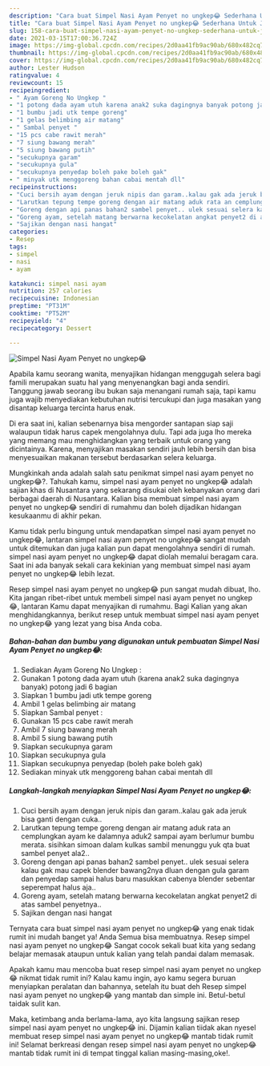```yaml
---
description: "Cara buat Simpel Nasi Ayam Penyet no ungkep😂 Sederhana Untuk Jualan"
title: "Cara buat Simpel Nasi Ayam Penyet no ungkep😂 Sederhana Untuk Jualan"
slug: 158-cara-buat-simpel-nasi-ayam-penyet-no-ungkep-sederhana-untuk-jualan
date: 2021-03-15T17:00:36.724Z
image: https://img-global.cpcdn.com/recipes/2d0aa41fb9ac90ab/680x482cq70/simpel-nasi-ayam-penyet-no-ungkep😂-foto-resep-utama.jpg
thumbnail: https://img-global.cpcdn.com/recipes/2d0aa41fb9ac90ab/680x482cq70/simpel-nasi-ayam-penyet-no-ungkep😂-foto-resep-utama.jpg
cover: https://img-global.cpcdn.com/recipes/2d0aa41fb9ac90ab/680x482cq70/simpel-nasi-ayam-penyet-no-ungkep😂-foto-resep-utama.jpg
author: Lester Hudson
ratingvalue: 4
reviewcount: 15
recipeingredient:
- " Ayam Goreng No Ungkep "
- "1 potong dada ayam utuh karena anak2 suka dagingnya banyak potong jadi 6 bagian"
- "1 bumbu jadi utk tempe goreng"
- "1 gelas belimbing air matang"
- " Sambal penyet "
- "15 pcs cabe rawit merah"
- "7 siung bawang merah"
- "5 siung bawang putih"
- "secukupnya garam"
- "secukupnya gula"
- "secukupnya penyedap boleh pake boleh gak"
- " minyak utk menggoreng bahan cabai mentah dll"
recipeinstructions:
- "Cuci bersih ayam dengan jeruk nipis dan garam..kalau gak ada jeruk bisa ganti dengan cuka.."
- "Larutkan tepung tempe goreng dengan air matang aduk rata an cemplungkan ayam ke dalamnya aduk2 sampai ayam berlumur bumbu merata. sisihkan simoan dalam kulkas sambil menunggu yuk qta buat sambel penyet ala2.."
- "Goreng dengan api panas bahan2 sambel penyet.. ulek sesuai selera kalau gak mau capek blender bawang2nya dluan dengan gula garam dan penyedap sampai halus baru masukkan cabenya blender sebentar seperempat halus aja.."
- "Goreng ayam, setelah matang berwarna kecokelatan angkat penyet2 di atas sambel penyetnya.."
- "Sajikan dengan nasi hangat"
categories:
- Resep
tags:
- simpel
- nasi
- ayam

katakunci: simpel nasi ayam 
nutrition: 257 calories
recipecuisine: Indonesian
preptime: "PT31M"
cooktime: "PT52M"
recipeyield: "4"
recipecategory: Dessert

---
```



![Simpel Nasi Ayam Penyet no ungkep😂](https://img-global.cpcdn.com/recipes/2d0aa41fb9ac90ab/680x482cq70/simpel-nasi-ayam-penyet-no-ungkep😂-foto-resep-utama.jpg)

Apabila kamu seorang wanita, menyajikan hidangan menggugah selera bagi famili merupakan suatu hal yang menyenangkan bagi anda sendiri. Tanggung jawab seorang ibu bukan saja menangani rumah saja, tapi kamu juga wajib menyediakan kebutuhan nutrisi tercukupi dan juga masakan yang disantap keluarga tercinta harus enak.

Di era  saat ini, kalian sebenarnya bisa mengorder santapan siap saji walaupun tidak harus capek mengolahnya dulu. Tapi ada juga lho mereka yang memang mau menghidangkan yang terbaik untuk orang yang dicintainya. Karena, menyajikan masakan sendiri jauh lebih bersih dan bisa menyesuaikan makanan tersebut berdasarkan selera keluarga. 



Mungkinkah anda adalah salah satu penikmat simpel nasi ayam penyet no ungkep😂?. Tahukah kamu, simpel nasi ayam penyet no ungkep😂 adalah sajian khas di Nusantara yang sekarang disukai oleh kebanyakan orang dari berbagai daerah di Nusantara. Kalian bisa membuat simpel nasi ayam penyet no ungkep😂 sendiri di rumahmu dan boleh dijadikan hidangan kesukaanmu di akhir pekan.

Kamu tidak perlu bingung untuk mendapatkan simpel nasi ayam penyet no ungkep😂, lantaran simpel nasi ayam penyet no ungkep😂 sangat mudah untuk ditemukan dan juga kalian pun dapat mengolahnya sendiri di rumah. simpel nasi ayam penyet no ungkep😂 dapat diolah memalui beragam cara. Saat ini ada banyak sekali cara kekinian yang membuat simpel nasi ayam penyet no ungkep😂 lebih lezat.

Resep simpel nasi ayam penyet no ungkep😂 pun sangat mudah dibuat, lho. Kita jangan ribet-ribet untuk membeli simpel nasi ayam penyet no ungkep😂, lantaran Kamu dapat menyajikan di rumahmu. Bagi Kalian yang akan menghidangkannya, berikut resep untuk membuat simpel nasi ayam penyet no ungkep😂 yang lezat yang bisa Anda coba.

<!--inarticleads1-->

##### Bahan-bahan dan bumbu yang digunakan untuk pembuatan Simpel Nasi Ayam Penyet no ungkep😂:

1. Sediakan  Ayam Goreng No Ungkep :
1. Gunakan 1 potong dada ayam utuh (karena anak2 suka dagingnya banyak) potong jadi 6 bagian
1. Siapkan 1 bumbu jadi utk tempe goreng
1. Ambil 1 gelas belimbing air matang
1. Siapkan  Sambal penyet :
1. Gunakan 15 pcs cabe rawit merah
1. Ambil 7 siung bawang merah
1. Ambil 5 siung bawang putih
1. Siapkan secukupnya garam
1. Siapkan secukupnya gula
1. Siapkan secukupnya penyedap (boleh pake boleh gak)
1. Sediakan  minyak utk menggoreng bahan cabai mentah dll




<!--inarticleads2-->

##### Langkah-langkah menyiapkan Simpel Nasi Ayam Penyet no ungkep😂:

1. Cuci bersih ayam dengan jeruk nipis dan garam..kalau gak ada jeruk bisa ganti dengan cuka..
1. Larutkan tepung tempe goreng dengan air matang aduk rata an cemplungkan ayam ke dalamnya aduk2 sampai ayam berlumur bumbu merata. sisihkan simoan dalam kulkas sambil menunggu yuk qta buat sambel penyet ala2..
1. Goreng dengan api panas bahan2 sambel penyet.. ulek sesuai selera kalau gak mau capek blender bawang2nya dluan dengan gula garam dan penyedap sampai halus baru masukkan cabenya blender sebentar seperempat halus aja..
1. Goreng ayam, setelah matang berwarna kecokelatan angkat penyet2 di atas sambel penyetnya..
1. Sajikan dengan nasi hangat




Ternyata cara buat simpel nasi ayam penyet no ungkep😂 yang enak tidak rumit ini mudah banget ya! Anda Semua bisa membuatnya. Resep simpel nasi ayam penyet no ungkep😂 Sangat cocok sekali buat kita yang sedang belajar memasak ataupun untuk kalian yang telah pandai dalam memasak.

Apakah kamu mau mencoba buat resep simpel nasi ayam penyet no ungkep😂 nikmat tidak rumit ini? Kalau kamu ingin, ayo kamu segera buruan menyiapkan peralatan dan bahannya, setelah itu buat deh Resep simpel nasi ayam penyet no ungkep😂 yang mantab dan simple ini. Betul-betul taidak sulit kan. 

Maka, ketimbang anda berlama-lama, ayo kita langsung sajikan resep simpel nasi ayam penyet no ungkep😂 ini. Dijamin kalian tiidak akan nyesel membuat resep simpel nasi ayam penyet no ungkep😂 mantab tidak rumit ini! Selamat berkreasi dengan resep simpel nasi ayam penyet no ungkep😂 mantab tidak rumit ini di tempat tinggal kalian masing-masing,oke!.

